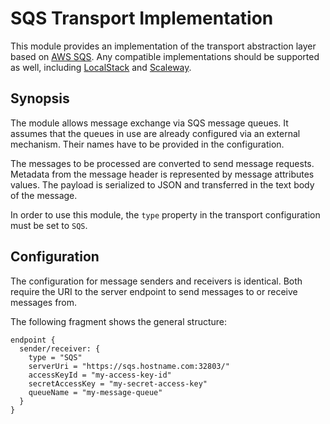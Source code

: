 # SQS Transport Implementation

This module provides an implementation of the transport abstraction layer based on [AWS SQS](https://aws.amazon.com/sqs/).
Any compatible implementations should be supported as well, including [LocalStack](https://www.localstack.cloud/) and [Scaleway](https://www.scaleway.com/en/developers/api/messaging-and-queuing/sqs-api/).

## Synopsis

The module allows message exchange via SQS message queues.
It assumes that the queues in use are already configured via an external mechanism.
Their names have to be provided in the configuration.

The messages to be processed are converted to send message requests.
Metadata from the message header is represented by message attributes values.
The payload is serialized to JSON and transferred in the text body of the message.

In order to use this module, the `type` property in the transport configuration must be set to `SQS`.

## Configuration

The configuration for message senders and receivers is identical.
Both require the URI to the server endpoint to send messages to or receive messages from.

The following fragment shows the general structure:

```
endpoint {
  sender/receiver: {
    type = "SQS"
    serverUri = "https://sqs.hostname.com:32803/"
    accessKeyId = "my-access-key-id"
    secretAccessKey = "my-secret-access-key"
    queueName = "my-message-queue"
  }
}
```
